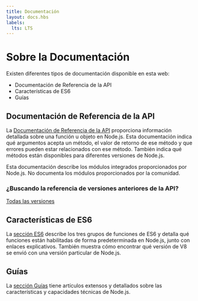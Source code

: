 ```yaml
---
title: Documentación
layout: docs.hbs
labels:
  lts: LTS
---
```


# Sobre la Documentación

Existen diferentes tipos de documentación disponible en esta web:

- Documentación de Referencia de la API
- Características de ES6
- Guías

## Documentación de Referencia de la API

La [Documentación de Referencia de la API](https://nodejs.org/api/) proporciona información detallada sobre una función u objeto en Node.js. Esta documentación indica qué argumentos acepta un método, el valor de retorno de ese método y que errores pueden estar relacionados con ese método. También indica qué métodos están disponibles para diferentes versiones de Node.js.

Esta documentación describe los módulos integrados proporcionados por Node.js. No documenta los módulos proporcionados por la comunidad.

<div class="highlight-box">

### ¿Buscando la referencia de versiones anteriores de la API?

<NodeApiVersionLinks />

[Todas las versiones](https://nodejs.org/docs/)

</div>

## Características de ES6

La [sección ES6](/en/docs/es6/) describe los tres grupos de funciones de ES6 y detalla qué funciones están habilitadas de forma predeterminada en Node.js, junto con enlaces explicativos. También muestra cómo encontrar qué versión de V8 se envió con una versión particular de Node.js.

## Guías

La [sección Guías](/en/docs/guides/) tiene artículos extensos y detallados sobre las características y capacidades técnicas de Node.js.
